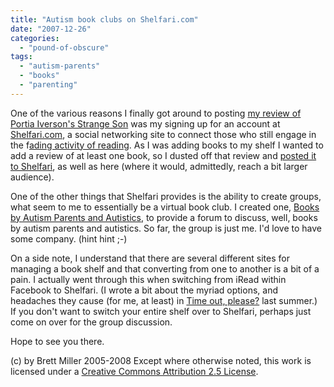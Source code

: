 ```yaml
---
title: "Autism book clubs on Shelfari.com"
date: "2007-12-26"
categories: 
  - "pound-of-obscure"
tags: 
  - "autism-parents"
  - "books"
  - "parenting"
---
```


One of the various reasons I finally got around to posting [my review of Portia Iverson's Strange Son](http://29marbles.blogspot.com/2007/11/tale-of-two-mothers.html) was my signing up for an account at [Shelfari.com](http://www.shelfari.com), a social networking site to connect those who still engage in the f[ading activity of reading](http://nsl.gbrettmiller.com/2007/books-books-and-more-books). As I was adding books to my shelf I wanted to add a review of at least one book, so I dusted off that review and [posted it to Shelfari](http://www.shelfari.com/books/777296/Strange-Son), as well as here (where it would, admittedly, reach a bit larger audience).  
  
One of the other things that Shelfari provides is the ability to create groups, what seem to me to essentially be a virtual book club. I created one, [Books by Autism Parents and Autistics](http://www.shelfari.com/groups/16774/about), to provide a forum to discuss, well, books by autism parents and autistics. So far, the group is just me. I'd love to have some company. (hint hint ;-)  
  
On a side note, I understand that there are several different sites for managing a book shelf and that converting from one to another is a bit of a pain. I actually went through this when switching from iRead within Facebook to Shelfari. (I wrote a bit about the myriad options, and headaches they cause (for me, at least) in [Time out, please?](http://www.shelfari.com/groups/16774/about) last summer.) If you don't want to switch your entire shelf over to Shelfari, perhaps just come on over for the group discussion.  
  
Hope to see you there.  

(c) by Brett Miller 2005-2008 Except where otherwise noted, this work is licensed under a [Creative Commons Attribution 2.5 License](http://creativecommons.org/licenses/by/2.5/).
